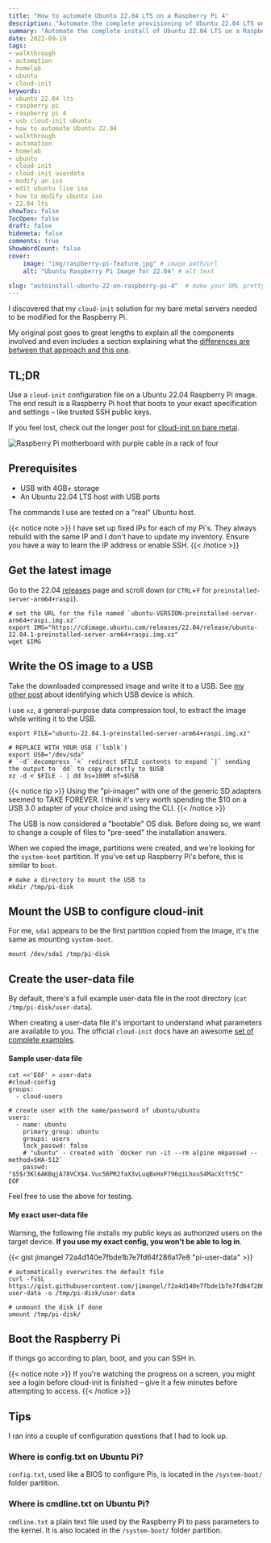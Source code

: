 ```yaml
---
title: "How to automate Ubuntu 22.04 LTS on a Raspberry Pi 4"
description: "Automate the complete provisioning of Ubuntu 22.04 LTS on a Raspberry Pi 4 using cloud-init"
summary: "Automate the complete install of Ubuntu 22.04 LTS on a Raspberry Pi 4 using cloud-init"
date: 2022-09-19
tags:
- walkthrough
- automation
- homelab
- ubuntu
- cloud-init
keywords:
- ubuntu 22.04 lts
- raspberry pi
- raspberry pi 4
- usb cloud-init ubuntu
- how to automate Ubuntu 22.04
- walkthrough
- automation
- homelab
- ubuntu
- cloud-init
- cloud-init userdata
- modify an iso
- edit ubuntu live iso
- how to modify ubuntu iso
- 22.04 lts
showToc: false
TocOpen: false
draft: false
hidemeta: false
comments: true
ShowWordCount: false
cover:
    image: "img/raspberry-pi-feature.jpg" # image path/url
    alt: "Ubuntu Raspberry Pi Image for 22.04" # alt text

slug: "autoinstall-ubuntu-22-on-raspberry-pi-4"  # make your URL pretty!
---
```


I discovered that my `cloud-init` solution for my bare metal servers needed to be modified for the Raspberry Pi.

My original post goes to great lengths to explain all the components involved and even includes a section explaining what the [differences are between that approach and this one](/posts/automate-ubuntu-22-04-lts-bare-metal/#bare-metal-vs-raspberry-pi).

## TL;DR

Use a `cloud-init` configuration file on a Ubuntu 22.04 Raspberry Pi image. The end result is a Raspberry Pi host that boots to your exact specification and settings – like trusted SSH public keys.

If you feel lost, check out the longer post for [cloud-init on bare metal](/posts/automate-ubuntu-22-04-lts-bare-metal/).

![Raspberry Pi motherboard with purple cable in a rack of four](/img/pi-cloud-init.jpg)

## Prerequisites

- USB with 4GB+ storage
- An Ubuntu 22.04 LTS host with USB ports

The commands I use are tested on a "real" Ubuntu host.

{{< notice note >}}
I have set up fixed IPs for each of my Pi's. They always rebuild with the same IP and I don't have to update my inventory. Ensure you have a way to learn the IP address or enable SSH.
{{< /notice >}}

## Get the latest image

Go to the 22.04 [releases](https://cdimage.ubuntu.com/releases/22.04/release/) page and scroll down (or `CTRL`+`F`  for `preinstalled-server-arm64+raspi`).

```shell
# set the URL for the file named `ubuntu-VERSION-preinstalled-server-arm64+raspi.img.xz`
export IMG="https://cdimage.ubuntu.com/releases/22.04/release/ubuntu-22.04.1-preinstalled-server-arm64+raspi.img.xz"
wget $IMG
```

## Write the OS image to a USB

Take the downloaded compressed image and write it to a USB. See [my other post](/posts/automate-ubuntu-22-04-lts-bare-metal/#copy-the-bootable-iso-to-a-usb) about identifying which USB device is which.

I use `xz`, a general-purpose data compression tool, to extract the image while writing it to the USB.

```shell
export FILE="ubuntu-22.04.1-preinstalled-server-arm64+raspi.img.xz"

# REPLACE WITH YOUR USB (`lsblk`)
export USB="/dev/sda"
# `-d` decompress `<` redirect $FILE contents to expand `|` sending the output to `dd` to copy directly to $USB
xz -d < $FILE - | dd bs=100M of=$USB
```

{{< notice tip >}}
Using the "pi-imager" with one of the generic SD adapters seemed to TAKE FOREVER. I think it's very worth spending the $10 on a USB 3.0 adapter of your choice and using the CLI.
{{< /notice >}}

The USB is now considered a "bootable" OS disk. Before doing so, we want to change a couple of files to "pre-seed" the installation answers.

When we copied the image, partitions were created, and we're looking for the `system-boot` partition. If you've set up Raspberry Pi's before, this is similar to `boot`.

```shell
# make a directory to mount the USB to
mkdir /tmp/pi-disk
```

## Mount the USB to configure cloud-init

For me, `sda1` appears to be the first partition copied from the image, it's the same as mounting `system-boot`.

```
mount /dev/sda1 /tmp/pi-disk
```

## Create the user-data file

By default, there's a full example user-data file in the root directory (`cat /tmp/pi-disk/user-data`).

When creating a user-data file it's important to understand what parameters are available to you. The official `cloud-init` docs have an awesome [set of complete examples](https://cloudinit.readthedocs.io/en/latest/topics/examples.html).


#### Sample user-data file

```shell
cat <<'EOF' > user-data
#cloud-config
groups:
  - cloud-users

# create user with the name/password of ubuntu/ubuntu
users:
  - name: ubuntu
    primary_group: ubuntu
    groups: users
    lock_passwd: false
    # "ubuntu" - created with `docker run -it --rm alpine mkpasswd --method=SHA-512`
    passwd: "$5$r3Kl6AKBqjA78VCX$4.Vuc56PR2faX3vLuqBxHxF796qiLhxuS4MacXtTt5C"
EOF
```

Feel free to use the above for testing. 

#### My exact user-data file

Warning, the following file installs my public keys as authorized users on the target device. **If you use my exact config, you won't be able to log in**.

{{< gist jimangel 72a4d140e7fbde1b7e7fd64f286a17e8 "pi-user-data" >}}

```shell
# automatically overwrites the default file
curl -fsSL https://gist.githubusercontent.com/jimangel/72a4d140e7fbde1b7e7fd64f286a17e8/raw/b58dbff7a30bf8451019cfcf456392da4afab166/pi-user-data -o /tmp/pi-disk/user-data

# unmount the disk if done
umount /tmp/pi-disk/
```



## Boot the Raspberry Pi

If things go according to plan, boot, and you can SSH in.

{{< notice note >}}
If you're watching the progress on a screen, you might see a login before cloud-init is finished – give it a few minutes before attempting to access.
{{< /notice >}}

## Tips

I ran into a couple of configuration questions that I had to look up.

### Where is config.txt on Ubuntu Pi?

`config.txt`, used like a BIOS to configure Pis, is located in the `/system-boot/` folder partition.

### Where is cmdline.txt on Ubuntu Pi?

`cmdline.txt` a plain text file used by the Raspberry Pi to pass parameters to the kernel. It is also located in the `/system-boot/` folder partition.